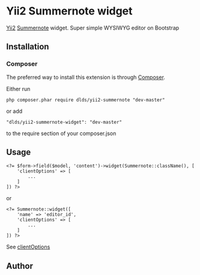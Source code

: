 # Yii2 Summernote widget

[Yii2](http://www.yiiframework.com) [Summernote](http://summernote.org) widget. Super simple WYSIWYG editor on Bootstrap

## Installation

### Composer

The preferred way to install this extension is through [Composer](http://getcomposer.org/).

Either run

	php composer.phar require dlds/yii2-summernote "dev-master"

or add

	"dlds/yii2-summernote-widget": "dev-master"

to the require section of your composer.json

## Usage

	<?= $form->field($model, 'content')->widget(Summernote::className(), [
		'clientOptions' => [
			...
		]
	]) ?>

or

	<?= Summernote::widget([
		'name' => 'editor_id',
		'clientOptions' => [
			...
		]
	]) ?>

See [clientOptions](http://summernote.org/#/example)

## Author
